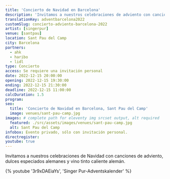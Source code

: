 ```yaml
---
title: 'Concierto de Navidad en Barcelona'
description: 'Invitamos a nuestros celebraciones de adviento con canciones de navidad, dulces especiados alemanes y vino tinto caliente alemán.'
translationKey: adventbarcelona2022
customSlug: concierto-adviento-barcelona-2022
artist: [singerpur]
venue: [santpau]
location: Sant Pau del Camp
city: Barcelona
partners:
  - ahk
  - haribo
  - lidl
type: Concierto
access: Se requiere una invitación personal
date: 2022-12-15 20:00:00
opening: 2022-12-15 19:30:00
ending: 2022-12-15 21:30:00
deadline: 2022-12-15 11:00:00
calcDuration: 1.5
program:
seo:
  title: 'Concierto de Navidad en Barcelona, Sant Pau del Camp'
  image: venues/sant-pau-camp.jpg
images: # complete path for eleventy img srcset output, alt required
  featured: ./src/assets/images/venues/sant-pau-camp.jpg
  alt: Sant Pau del Camp
infobox: Evento privado, sólo con invitación personal.
directregister:
youtube: true
---
```


Invitamos a nuestros celebraciones de Navidad con canciones de adviento, dulces especiados alemanes y vino tinto caliente alemán.

{% youtube '3r9xDAEiaYs', 'Singer Pur-Adventskalender' %}
